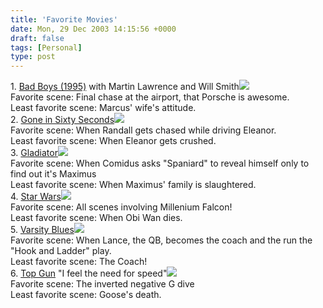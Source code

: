 ```yaml
---
title: 'Favorite Movies'
date: Mon, 29 Dec 2003 14:15:56 +0000
draft: false
tags: [Personal]
type: post
---
```


1\. [Bad Boys (1995)](http://www.amazon.com/exec/obidos/tg/detail/-/B00004STUL/qid=1072504720//ref=sr_8_xs_ap_i3_xgl74/002-9071651-1988061?v=glance&s=dvd&n=507846) with Martin Lawrence and Will Smith![](http://images.amazon.com/images/P/B00004STUL.01.THUMBZZZ.jpg)  
Favorite scene: Final chase at the airport, that Porsche is awesome.  
Least favorite scene: Marcus' wife's attitude.  
2\. [Gone in Sixty Seconds](http://www.amazon.com/exec/obidos/tg/detail/-/B00004Z4WR/qid=1072505034//ref=sr_8_xs_ap_i0_xgl74/002-9071651-1988061?v=glance&s=dvd&n=507846)![](http://images.amazon.com/images/P/B00004Z4WR.01.THUMBZZZ.jpg)  
Favorite scene: When Randall gets chased while driving Eleanor.  
Least favorite scene: When Eleanor gets crushed.  
3\. [Gladiator](http://www.amazon.com/exec/obidos/tg/detail/-/B00003CXE7/qid=1072504852//ref=sr_8_xs_ap_i2_xgl74/002-9071651-1988061?v=glance&s=dvd&n=507846)![](http://images.amazon.com/images/P/B00003CXE7.01.THUMBZZZ.jpg)  
Favorite scene: When Comidus asks "Spaniard" to reveal himself only to find out it's Maximus  
Least favorite scene: When Maximus' family is slaughtered.  
4\. [Star Wars](http://www.amazon.com/exec/obidos/tg/detail/-/B00004XPP0/qid=1072639709//ref=sr_8_xs_ap_i0_xgl27/002-1828876-0432009?v=glance&s=video&n=507846)![](http://images.amazon.com/images/P/B00004XPP0.01.THUMBZZZ.jpg)  
Favorite scene: All scenes involving Millenium Falcon!  
Least favorite scene: When Obi Wan dies.  
5\. [Varsity Blues](http://www.amazon.com/exec/obidos/ASIN/B00000J11Y/qid%3D1072639776/sr%3D11-1/ref%3Dsr%5F11%5F1/002-1828876-0432009)![](http://images.amazon.com/images/P/B00000J11Y.01.THUMBZZZ.jpg)  
Favorite scene: When Lance, the QB, becomes the coach and the run the "Hook and Ladder" play.  
Least favorite scene: The Coach!  
6\. [Top Gun](http://www.amazon.com/exec/obidos/tg/detail/-/6305127689/qid=1072639825/sr=1-1/ref=sr_1_1/002-1828876-0432009?v=glance&s=dvd) "I feel the need for speed"![](http://images.amazon.com/images/P/6305127689.01.THUMBZZZ.jpg)  
Favorite scene: The inverted negative G dive  
Least favorite scene: Goose's death.